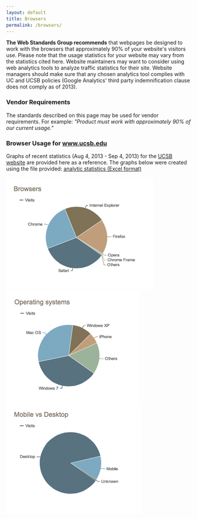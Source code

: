```yaml
---
layout: default
title: Browsers
permalink: /browsers/
---
```


**The Web Standards Group recommends** that webpages be designed to work with
the browsers that approximately 90% of your website's visitors use. Please
note that the usage statistics for your website may vary from the statistics
cited here. Website maintainers may want to consider using web analytics tools
to analyze traffic statistics for their site. Website managers should make
sure that any chosen analytics tool complies with UC and UCSB policies
(Google Analytics' third party indemnification clause does not comply as of
2013).

### Vendor Requirements

The standards described on this page may be used for vendor requirements.
For example:
*"Product must work with approximately 90% of our current usage."*


### Browser Usage for www.ucsb.edu

Graphs of recent statistics (Aug 4, 2013 - Sep 4, 2013) for the
[UCSB website](http://www.ucsb.edu/) are provided here as a reference. The
graphs below were created using the file provided:
[analytic statistics (Excel format)](/media/20130904-WebGuideStats.xls)
</p>

<div class="graphs">
	<img class="browser-graph" src="/images/analytics/browsers.png" alt="Statistics of browser usage by page views">
	<img class="browser-graph" src="/images/analytics/operating-systems.png" alt="Statistics of operating system usage by page views">
	<img class="browser-graph" src="/images/analytics/mobile-desktop.png" alt="Statistics on Desktop vs Mobile visits">
</div>
